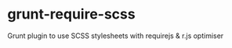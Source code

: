 grunt-require-scss
==================

Grunt plugin to use SCSS stylesheets with requirejs &amp; r.js optimiser
